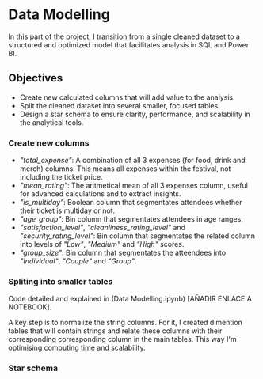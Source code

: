 # Data Modelling

In this part of the project, I transition from a single cleaned dataset to a structured and optimized model that facilitates analysis in SQL and Power BI.

## Objectives

- Create new calculated columns that will add value to the analysis.
- Split the cleaned dataset into several smaller, focused tables.
- Design a star schema to ensure clarity, performance, and scalability in the analytical tools.

### Create new columns

- *"total_expense"*: A combination of all 3 expenses (for food, drink and merch) columns. This means all expenses within the festival, not including the ticket price.
- *"mean_rating"*: The aritmetical mean of all 3 expenses column, useful for advanced calculations and to extract insights.
- *"is_multiday"*: Boolean column that segmentates attendees whether their ticket is multiday or not.
- *"age_group"*: Bin column that segmentates attendees in age ranges.
- *"satisfaction_level"*, *"cleanliness_rating_level"* and *"security_rating_level"*: Bin column that segmentates the related column into levels of *"Low"*, *"Medium"* and *"High"* scores.
- *"group_size"*: Bin column that segmentates the atteendees into *"Individual"*, *"Couple"* and *"Group"*.

### Spliting into smaller tables

Code detailed and explained in (Data Modelling.ipynb) [AÑADIR ENLACE A NOTEBOOK].

A key step is to normalize the string columns. For it, I created dimention tables that will contain strings and relate these columns with their corresponding corresponding column in the main tables. This way I'm optimising computing time and scalability.

### Star schema

